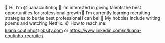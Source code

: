 👋 Hi, I’m @luanacoutinhoj
👀 I’m interested in giving talents the best opportunities for professional growth
🌱 I’m currently learning recruiting strategies to be the best professional I can be!
📖 My hobbies include writing poems and watching Netflix.
📫 How to reach me: luana.coutinho@jobsity.com or https://www.linkedin.com/in/luana-coutinho-recruiter/
